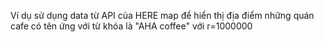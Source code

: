Ví dụ sử dụng data từ API của HERE map để hiển thị địa điểm những quán cafe có tên ứng với từ khóa là "AHA coffee" với r=1000000
